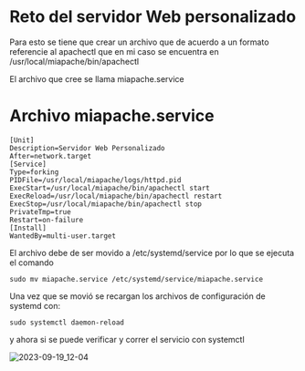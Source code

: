# Reto del servidor Web personalizado

Para esto se tiene que crear un archivo que de acuerdo a un formato referencie al
apachectl que en mi caso se encuentra en 
/usr/local/miapache/bin/apachectl

El archivo que cree se llama miapache.service

# Archivo miapache.service

```
[Unit]
Description=Servidor Web Personalizado
After=network.target
[Service]
Type=forking
PIDFile=/usr/local/miapache/logs/httpd.pid
ExecStart=/usr/local/miapache/bin/apachectl start
ExecReload=/usr/local/miapache/bin/apachectl restart
ExecStop=/usr/local/miapache/bin/apachectl stop
PrivateTmp=true
Restart=on-failure
[Install]
WantedBy=multi-user.target
```

El archivo debe de ser movido a /etc/systemd/service por lo que se ejecuta el
comando 

```
sudo mv miapache.service /etc/systemd/service/miapache.service
```

Una vez que se movió se recargan los archivos de configuración de systemd con:

```
sudo systemctl daemon-reload
```

y ahora si se puede verificar y correr el servicio con systemctl

![2023-09-19_12-04](https://github.com/dasebaztian/adminServ/assets/111941668/a11b5f3a-2b14-4fb4-941e-04ba45b4d621)



